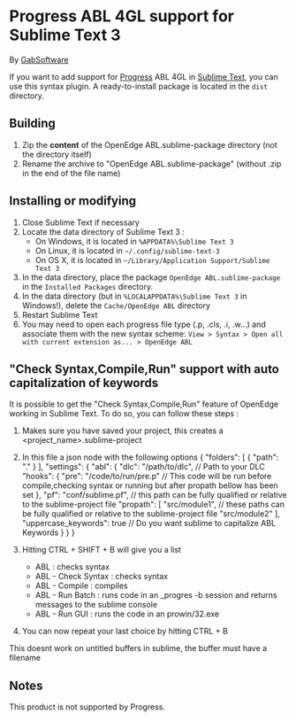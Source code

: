 # Progress ABL 4GL support for Sublime Text 3

By [GabSoftware](http://www.gabsoftware.com/)

If you want to add support for [Progress](http://www.progress.com/) ABL 4GL in [Sublime Text](http://www.sublimetext.com/), you can use this syntax plugin.
A ready-to-install package is located in the `dist` directory.

## Building

1. Zip the **content** of the OpenEdge ABL.sublime-package directory (not the directory itself)
2. Rename the archive to "OpenEdge ABL.sublime-package" (without .zip in the end of the file name)

## Installing or modifying

1. Close Sublime Text if necessary
2. Locate the data directory of Sublime Text 3 :
   * On Windows, it is located in `%APPDATA%\Sublime Text 3`
   * On Linux, it is located in `~/.config/sublime-text-3`
   * On OS X, it is located in `~/Library/Application Support/Sublime Text 3`
3. In the data directory, place the package `OpenEdge ABL.sublime-package` in the `Installed Packages` directory.
4. In the data directory (but in `%LOCALAPPDATA%\Sublime Text 3` in Windows!), delete the `Cache/OpenEdge ABL` directory
5. Restart Sublime Text
6. You may need to open each progress file type (.p, .cls, .i, .w...) and associate them with the new syntax scheme:
   `View > Syntax > Open all with current extension as... > OpenEdge ABL`

## "Check Syntax,Compile,Run" support with auto capitalization of keywords

It is possible to get the "Check Syntax,Compile,Run" feature of OpenEdge working in Sublime Text. To do so, you can follow these steps :

1. Makes sure you have saved your project, this creates a <project_name>.sublime-project
2. In this file a json node with the following options
	{
		"folders":
		[
			{
				"path": "."
			}
		],
		"settings":
		{
			"abl":
			{
				"dlc": "/path/to/dlc",  // Path to your DLC 
				"hooks":
				{
					"pre": "/code/to/run/pre.p" // This code will be run before compile,checking syntax or running but after propath bellow has been set
				},
				"pf": "conf/sublime.pf", // this path can be fully qualified or relative to the sublime-project file
				"propath":
				[
					"src/module1", // these paths can be fully qualified or relative to the sublime-project file
					"src/module2"
				],
				"uppercase_keywords": true // Do you want sublime to capitalize ABL Keywords
			}
		}
	}

3. Hitting CTRL + SHIFT + B will give you a list
	- ABL                  : checks syntax
	- ABL - Check Syntax   : checks syntax
	- ABL - Compile        : compiles
	- ABL - Run Batch      : runs code in an \_progres -b session and returns messages to the sublime console
	- ABL - Run GUI        : runs the code in an prowin/32.exe
3. You can now repeat your last choice by hitting CTRL + B

This doesnt work on untitled buffers in sublime, the buffer must have a filename

## Notes

This product is not supported by Progress.